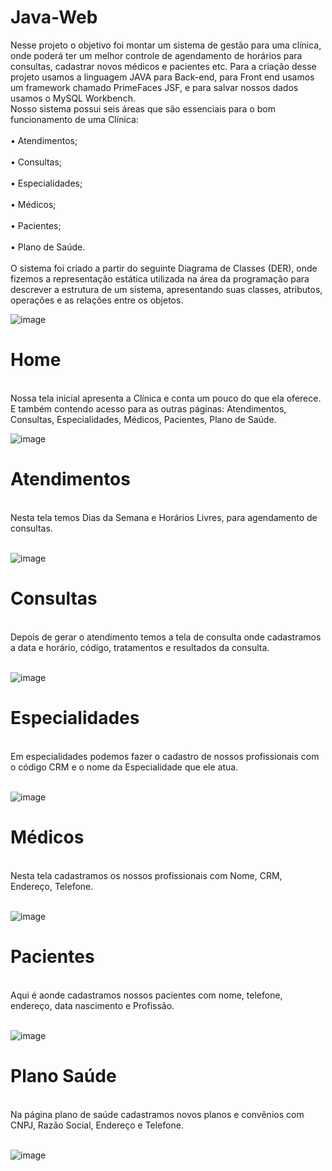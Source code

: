 # Java-Web
Nesse projeto o objetivo foi montar um sistema de gestão para uma clínica, onde poderá ter um melhor controle de agendamento de horários para consultas, cadastrar novos médicos e pacientes etc. Para a criação desse projeto usamos a linguagem JAVA para Back-end, para Front end usamos um framework chamado PrimeFaces JSF, e para salvar nossos dados usamos o MySQL Workbench.<br>
Nosso sistema possui seis áreas que são essenciais para o bom funcionamento de uma
Clínica:<br><br>
• Atendimentos;<br><br>
• Consultas;<br><br>
• Especialidades;<br><br>
• Médicos;<br><br>
• Pacientes;<br><br>
• Plano de Saúde.<br><br>
O sistema foi criado a partir do seguinte Diagrama de Classes (DER), onde fizemos a
representação estática utilizada na área da programação para descrever a estrutura de
um sistema, apresentando suas classes, atributos, operações e as relações entre os
objetos.

![image](https://user-images.githubusercontent.com/48594322/136036670-73da1506-3f7f-4a8a-ada1-66106326ab14.png)

<h1>Home</h1><br>
Nossa tela inicial apresenta a Clínica e conta um pouco do que ela oferece.
E também contendo acesso para as outras páginas: Atendimentos, Consultas,
Especialidades, Médicos, Pacientes, Plano de Saúde.<br>

![image](https://user-images.githubusercontent.com/48594322/136038366-9055816a-cd07-4370-9665-fe54c7e57232.png)<br>

<h1>Atendimentos</h1><br>
Nesta tela temos Dias da Semana e Horários Livres, para agendamento de consultas.<br><br>

![image](https://user-images.githubusercontent.com/48594322/136039053-ab4f99c7-a4d5-4198-9593-b425dccf48d4.png)<br>

<h1>Consultas</h1><br>
Depois de gerar o atendimento temos a tela de consulta onde cadastramos a data e
horário, código, tratamentos e resultados da consulta.<br><br>

![image](https://user-images.githubusercontent.com/48594322/136041973-0f88f9eb-0f54-40b5-bbeb-350b946c5204.png)<br>

<h1>Especialidades</h1><br>
Em especialidades podemos fazer o cadastro de nossos profissionais com o código
CRM e o nome da Especialidade que ele atua.<br><br>

![image](https://user-images.githubusercontent.com/48594322/136044153-55187cc9-bec1-47e0-885f-041e1ef33527.png)<br>

<h1>Médicos</h1><br>
Nesta tela cadastramos os nossos profissionais com Nome, CRM, Endereço, Telefone.<br><br>

![image](https://user-images.githubusercontent.com/48594322/136044413-92c7eb4f-b0f2-4d68-bab4-173803b783be.png)<br>

<h1>Pacientes</h1><br>
Aqui é aonde cadastramos nossos pacientes com nome, telefone, endereço, data
nascimento e Profissão.<br><br>

![image](https://user-images.githubusercontent.com/48594322/136044614-72639b17-6319-405f-9836-afda385c5a41.png)<br>

<h1>Plano Saúde</h1><br>
Na página plano de saúde cadastramos novos planos e convênios com CNPJ, Razão
Social, Endereço e Telefone.<br><br>

![image](https://user-images.githubusercontent.com/48594322/136044717-47c6da76-ee14-42dd-a2d0-60a66303cdd0.png)


